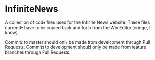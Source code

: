 # InfiniteNews
A collection of code files used for the Infinite News website. These files currently have to be copied back and forth from the Wix Editor (cringe, I know).

Commits to master should only be made from development through Pull Requests. Commits to development should only be made from feature branches through Pull Requests.
